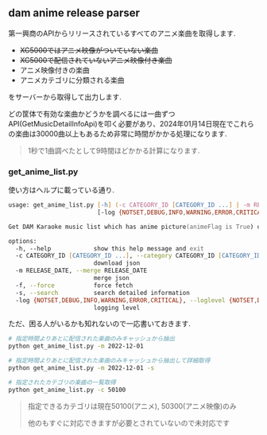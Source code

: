 ## dam anime release parser

第一興商のAPIからリリースされているすべてのアニメ楽曲を取得します.

- ~~XG5000ではアニメ映像がついていない楽曲~~
- ~~XG5000で配信されていないアニメ映像付き楽曲~~
- アニメ映像付きの楽曲
- アニメカテゴリに分類される楽曲

をサーバーから取得して出力します.

どの筐体で有効な楽曲かどうかを調べるには一曲ずつAPI(GetMusicDetailInfoApi)を叩く必要があり、2024年01月14日現在でこれらの楽曲は30000曲以上もあるため非常に時間がかかる処理になります.

> 1秒で1曲調べたとして9時間ほどかかる計算になります.

### get_anime_list.py

使い方はヘルプに載っている通り.

```zsh
usage: get_anime_list.py [-h] (-c CATEGORY_ID [CATEGORY_ID ...] | -m RELEASE_DATE) [-f] [-s]
                         [-log {NOTSET,DEBUG,INFO,WARNING,ERROR,CRITICAL}]

Get DAM Karaoke music list which has anime picture(animeFlag is True) or belongs to anime category.

options:
  -h, --help            show this help message and exit
  -c CATEGORY_ID [CATEGORY_ID ...], --category CATEGORY_ID [CATEGORY_ID ...]
                        download json
  -m RELEASE_DATE, --merge RELEASE_DATE
                        merge json
  -f, --force           force fetch
  -s, --search          search detailed information
  -log {NOTSET,DEBUG,INFO,WARNING,ERROR,CRITICAL}, --loglevel {NOTSET,DEBUG,INFO,WARNING,ERROR,CRITICAL}
                        logging level
```

ただ、困る人がいるかも知れないので一応書いておきます.

```zsh
# 指定時間よりあとに配信された楽曲のみキャッシュから抽出
python get_anime_list.py -m 2022-12-01

# 指定時間よりあとに配信された楽曲のみキャッシュから抽出して詳細取得
python get_anime_list.py -m 2022-12-01 -s

# 指定されたカテゴリの楽曲の一覧取得
python get_anime_list.py -c 50100 
```

> 指定できるカテゴリは現在50100(アニメ), 50300(アニメ映像)のみ
>
> 他のもすぐに対応できますが必要とされていないので未対応です